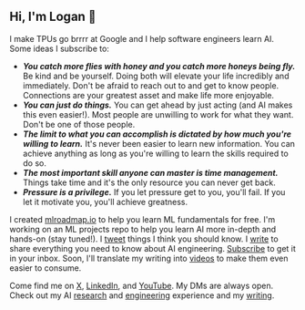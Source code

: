 ## Hi, I'm Logan 👋

I make TPUs go brrrr at Google and I help software engineers learn AI. Some ideas I subscribe to:

* ***You catch more flies with honey and you catch more honeys being fly.*** Be kind and be yourself. Doing both will elevate your life incredibly and immediately. Don't be afraid to reach out to and get to know people. Connections are your greatest asset and make life more enjoyable.
* ***You can just do things.*** You can get ahead by just acting (and AI makes this even easier!). Most people are unwilling to work for what they want. Don't be one of those people.
* ***The limit to what you can accomplish is dictated by how much you're willing to learn.*** It's never been easier to learn new information. You can achieve anything as long as you're willing to learn the skills required to do so.
* ***The most important skill anyone can master is time management.*** Things take time and it's the only resource you can never get back.
* ***Pressure is a privilege.*** If you let pressure get to you, you'll fail. If you let it motivate you, you'll achieve greatness.

I created [mlroadmap.io](https://mlroadmap.io) to help you learn ML fundamentals for free. I'm working on an ML projects repo to help you learn AI more in-depth and hands-on (stay tuned!). I [tweet](https://x.com/loganthorneloe) things I think you should know. I [write](https://societysbackend.com) to share everything you need to know about AI engineering. [Subscribe](https://societysbackend.com/subscribe) to get it in your inbox. Soon, I'll translate my writing into [videos](https://www.youtube.com/@loganthorneloe) to make them even easier to consume.

Come find me on [X](https://x.com/loganthorneloe), [LinkedIn](https://www.linkedin.com/in/loganthorneloe/), and [YouTube](https://www.youtube.com/@loganthorneloe). My DMs are always open. Check out my AI [research](https://scholar.google.com/citations?user=zFntG6MAAAAJ&hl=en) and [engineering](https://www.linkedin.com/in/loganthorneloe/) experience and my [writing](https://societysbackend.com).
